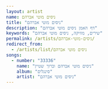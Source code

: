 ```yaml
---
layout: artist
name: ניסים מוטי אברהם
title: "ניסים מוטי אברהם"
description: "דף האמן ניסים מוטי אברהם"
keywords: "שירים, מוזיקה, ניסים מוטי אברהם"
permalink: /artists/ניסים-מוטי-אברהם/
redirect_from:
  - /artists/list/ניסים מוטי אברהם
songs:
  - number: "33336"
    name: "ניסים מוטי אברהם וברוך שטיין"
    album: "סינגלים"
    artist: "ניסים מוטי אברהם"
---
```

